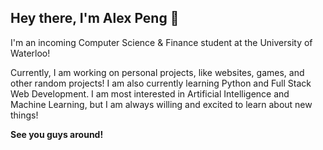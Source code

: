 ## Hey there, I'm Alex Peng 👋

I'm an incoming Computer Science & Finance student at the University of Waterloo!

Currently, I am working on personal projects, like websites, games, and other random projects! I am also currently learning Python and Full Stack Web Development. I am most interested in Artificial Intelligence and Machine Learning, but I am always willing and excited to learn about new things!

**See you guys around!**
<!--
**alexypeng/alexypeng** is a ✨ _special_ ✨ repository because its `README.md` (this file) appears on your GitHub profile.

Here are some ideas to get you started:

- 🔭 I’m currently working on ...
- 🌱 I’m currently learning ...
- 👯 I’m looking to collaborate on ...
- 🤔 I’m looking for help with ...
- 💬 Ask me about ...
- 📫 How to reach me: ...
- 😄 Pronouns: ...
- ⚡ Fun fact: ...
-->
